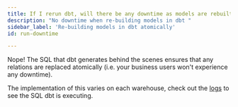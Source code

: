 ```yaml
---
title: If I rerun dbt, will there be any downtime as models are rebuilt?
description: "No downtime when re-building models in dbt "
sidebar_label: 'Re-building models in dbt atomically'
id: run-downtime

---
```

Nope! The SQL that dbt generates behind the scenes ensures that any relations are replaced atomically (i.e. your business users won't experience any downtime).

The implementation of this varies on each warehouse, check out the [logs](/docs/faqs/Runs/checking-logs) to see the SQL dbt is executing.
